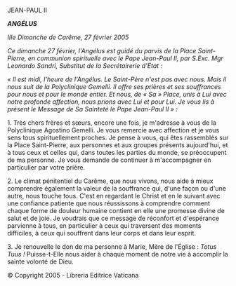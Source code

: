 JEAN-PAUL II

***ANGÉLUS***

*IIIe Dimanche de Carême, 27 février 2005*

*Ce dimanche 27 février, l'Angélus est guidé du parvis de la Place Saint-Pierre, en communion spirituelle avec le Pape Jean-Paul II, par S.Exc. Mgr Leonardo Sandri, Substitut de la Secrétairerie d'État :*

*« *Il est midi, l'heure de l'Angélus. Le Saint-Père n'est pas avec nous. Mais il nous suit de la Polyclinique Gemelli. Il offre ses prières et ses souffrances pour nous et pour le monde entier. Et nous, de « Sa » Place, unis à Lui avec notre profonde affection, nous prions avec Lui et pour Lui. Je vous lis à présent le Message de Sa Sainteté le Pape Jean-Paul II* » :*

1. Très chers frères et sœurs, encore une fois, je m'adresse à vous de la Polyclinique Agostino Gemelli. Je vous remercie avec affection et je vous sens tous spirituellement proches. Je pense à vous, qui êtes rassemblés sur la Place Saint-Pierre, aux personnes et aux groupes présents aujourd'hui, et à tous ceux et celles qui, dans toutes les parties du monde, se préoccupent de ma personne. Je vous demande de continuer à m'accompagner en particulier par votre prière.

2. Le climat pénitentiel du Carême, que nous vivons, nous aide à mieux comprendre également la valeur de la souffrance qui, d'une façon ou d'une autre, nous touche tous. C'est en regardant le Christ et en le suivant avec une confiance patiente que nous réussissons à comprendre comment chaque forme de douleur humaine contient en elle une promesse divine de salut et de joie. Je voudrais que ce message de réconfort et d'espérance parvienne à tous, en particulier à ceux qui traversent des moments difficiles, à ceux qui souffrent dans leur corps et dans leur esprit.

3. Je renouvelle le don de ma personne à Marie, Mère de l'Église : *Totus Tuus !* Puisse-t-Elle nous aider à chaque moment de notre vie à accomplir la sainte volonté de Dieu.

© Copyright 2005 - Libreria Editrice Vaticana